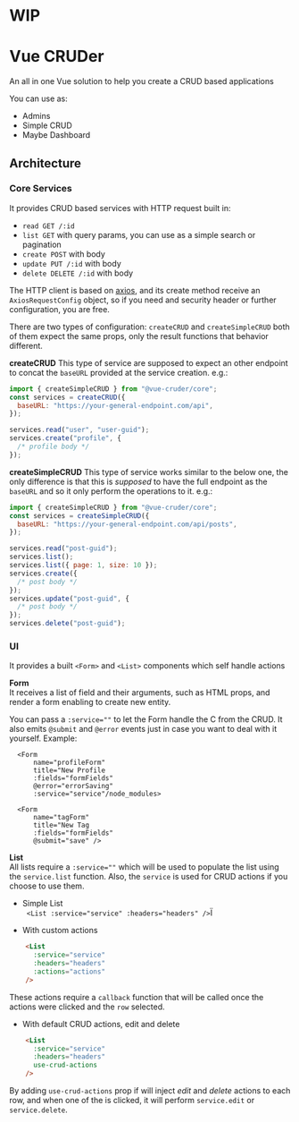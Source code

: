# WIP
# Vue CRUDer

An all in one Vue solution to help you create a CRUD based applications

You can use as:

- Admins
- Simple CRUD
- Maybe Dashboard

## Architecture

### Core Services

It provides CRUD based services with HTTP request built in:

- `read GET /:id`
- `list GET` with query params, you can use as a simple search or pagination
- `create POST` with body
- `update PUT /:id` with body
- `delete DELETE /:id` with body

The HTTP client is based on [axios](https://github.com/axios/axios), and its create method receive an `AxiosRequestConfig` object, so if you need and security header or further configuration, you are free.

There are two types of configuration: `createCRUD` and `createSimpleCRUD` both of them expect the same props, only the result functions that behavior different.

**createCRUD**
This type of service are supposed to expect an other endpoint to concat the `baseURL` provided at the service creation. e.g.:

```js
import { createSimpleCRUD } from "@vue-cruder/core";
const services = createCRUD({
  baseURL: "https://your-general-endpoint.com/api",
});

services.read("user", "user-guid");
services.create("profile", {
  /* profile body */
});
```

**createSimpleCRUD**
This type of service works similar to the below one, the only difference is that this is _supposed_ to have the full endpoint as the `baseURL` and so it only perform the operations to it. e.g.:

```js
import { createSimpleCRUD } from "@vue-cruder/core";
const services = createSimpleCRUD({
  baseURL: "https://your-general-endpoint.com/api/posts",
});

services.read("post-guid");
services.list();
services.list({ page: 1, size: 10 });
services.create({
  /* post body */
});
services.update("post-guid", {
  /* post body */
});
services.delete("post-guid");
```

### UI

It provides a built `<Form>` and `<List>` components which self handle actions

**Form**  
It receives a list of field and their arguments, such as HTML props, and render a form enabling to create new entity.

You can pass a `:service=""` to let the Form handle the C from the CRUD.
It also emits `@submit` and `@error` events just in case you want to deal with it yourself.
Example:

```
  <Form
      name="profileForm"
      title="New Profile
      :fields="formFields"
      @error="errorSaving"
      :service="service"/node_modules>

```

```
  <Form
      name="tagForm"
      title="New Tag
      :fields="formFields"
      @submit="save" />

```



**List**  
All lists require a `:service=""` which will be used to populate the list using the `service.list` function. Also, the `service` is used for CRUD actions if you choose to use them.


- Simple List  
` <List :service="service" :headers="headers" />`Ï

- With custom actions
```html
    <List
      :service="service"
      :headers="headers"
      :actions="actions"
    />
```
These actions require a `callback` function that will be called once the actions were clicked and the `row` selected.

- With default CRUD actions, edit and delete
```html
    <List
      :service="service"
      :headers="headers"
      use-crud-actions
    />
```
By adding `use-crud-actions` prop if will inject _edit_ and _delete_ actions to each row, and when one of the is clicked, it will perform `service.edit` or `service.delete`.
